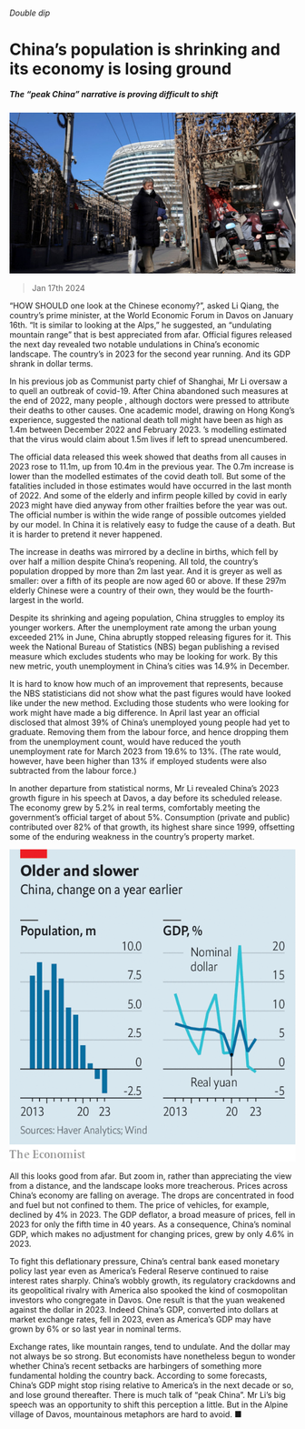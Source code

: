 ###### Double dip

# China’s population is shrinking and its economy is losing ground 

##### The “peak China” narrative is proving difficult to shift 

![image](images/20240120_FNP504.jpg) 

> Jan 17th 2024 

“HOW SHOULD one look at the Chinese economy?”, asked Li Qiang, the country’s prime minister, at the World Economic Forum in Davos on January 16th. “It is similar to looking at the Alps,” he suggested, an “undulating mountain range” that is best appreciated from afar. Official figures released the next day revealed two notable undulations in China’s economic landscape. The country’s  in 2023 for the second year running. And its GDP shrank in dollar terms.

In his previous job as Communist party chief of Shanghai, Mr Li oversaw a  to quell an outbreak of covid-19. After China abandoned such measures at the end of 2022, many people , although doctors were pressed to attribute their deaths to other causes. One academic model, drawing on Hong Kong’s experience, suggested the national death toll might have been as high as 1.4m between December 2022 and February 2023. ’s modelling estimated that the virus would claim about 1.5m lives if left to spread unencumbered.

The official data released this week showed that deaths from all causes in 2023 rose to 11.1m, up from 10.4m in the previous year. The 0.7m increase is lower than the modelled estimates of the covid death toll. But some of the fatalities included in those estimates would have occurred in the last month of 2022. And some of the elderly and infirm people killed by covid in early 2023 might have died anyway from other frailties before the year was out. The official number is within the wide range of possible outcomes yielded by our model. In China it is relatively easy to fudge the cause of a death. But it is harder to pretend it never happened.

The increase in deaths was mirrored by a decline in births, which fell by over half a million despite China’s reopening. All told, the country’s population dropped by more than 2m last year. And it is greyer as well as smaller: over a fifth of its people are now aged 60 or above. If these 297m elderly Chinese were a country of their own, they would be the fourth-largest in the world.

Despite its shrinking and ageing population, China struggles to employ its younger workers. After the unemployment rate among the urban young exceeded 21% in June, China abruptly stopped releasing figures for it. This week the National Bureau of Statistics (NBS) began publishing a revised measure which excludes students who may be looking for work. By this new metric, youth unemployment in China’s cities was 14.9% in December.

It is hard to know how much of an improvement that represents, because the NBS statisticians did not show what the past figures would have looked like under the new method. Excluding those students who were looking for work might have made a big difference. In April last year an official disclosed that almost 39% of China’s unemployed young people had yet to graduate. Removing them from the labour force, and hence dropping them from the unemployment count, would have reduced the youth unemployment rate for March 2023 from 19.6% to 13%. (The rate would, however, have been higher than 13% if employed students were also subtracted from the labour force.)

In another departure from statistical norms, Mr Li revealed China’s 2023 growth figure in his speech at Davos, a day before its scheduled release. The economy grew by 5.2% in real terms, comfortably meeting the government’s official target of about 5%. Consumption (private and public) contributed over 82% of that growth, its highest share since 1999, offsetting some of the enduring weakness in the country’s property market. 

![image](images/20240120_FNC070.png) 


All this looks good from afar. But zoom in, rather than appreciating the view from a distance, and the landscape looks more treacherous. Prices across China’s economy are falling on average. The drops are concentrated in food and fuel but not confined to them. The price of vehicles, for example, declined by 4% in 2023. The GDP deflator, a broad measure of prices, fell in 2023 for only the fifth time in 40 years. As a consequence, China’s nominal GDP, which makes no adjustment for changing prices, grew by only 4.6% in 2023.

To fight this deflationary pressure, China’s central bank eased monetary policy last year even as America’s Federal Reserve continued to raise interest rates sharply. China’s wobbly growth, its regulatory crackdowns and its geopolitical rivalry with America also spooked the kind of cosmopolitan investors who congregate in Davos. One result is that the yuan weakened against the dollar in 2023. Indeed China’s GDP, converted into dollars at market exchange rates, fell in 2023, even as America’s GDP may have grown by 6% or so last year in nominal terms. 

Exchange rates, like mountain ranges, tend to undulate. And the dollar may not always be so strong. But economists have nonetheless begun to wonder whether China’s recent setbacks are harbingers of something more fundamental holding the country back. According to some forecasts, China’s GDP might stop rising relative to America’s in the next decade or so, and lose ground thereafter. There is much talk of “peak China”. Mr Li’s big speech was an opportunity to shift this perception a little. But in the Alpine village of Davos, mountainous metaphors are hard to avoid. ■




